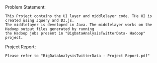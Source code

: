 Problem Statement:

    This Project contains the UI layer and middlelayer code. THe UI is created using Jquery and D3.js. 
    The middlelayer is developed in Java. The middlelayer works on the Hadoop output files generated by running 
    the Hadoop jobs present in "BigDataAnalysisTwitterData- Hadoop" project.
    
Project Report:

    Please refer to "BigDataAnalysisTwitterData - Project Report.pdf"

